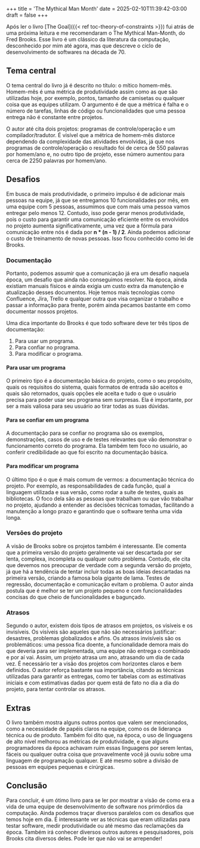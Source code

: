 +++
title = 'The Mythical Man Month'
date = 2025-02-10T11:39:42-03:00
draft = false
+++

Após ler o livro [The Goal]({{< ref toc-theory-of-constraints >}}) fui atrás de uma próxima leitura e me recomendaram o The Mythical Man-Month, do Fred Brooks. Esse livro é um clássico da literatura da computação, desconhecido por mim até agora, mas que descreve o ciclo de desenvolvimento de softwares na década de 70.

## Tema central
O tema central do livro já é descrito no título: o mítico homem-mês. Homem-mês é uma métrica de produtividade assim como as que são utilizadas hoje, por exemplo, pontos, tamanho de camisetas ou qualquer coisa que as equipes utilizam. O argumento é de que a métrica é falha e o número de tarefas, linhas de código ou funcionalidades que uma pessoa entrega não é constante entre projetos. 

O autor até cita dois projetos: programas de controle/operação e um compilador/tradutor.  É visível que a métrica de homem-mês distorce dependendo da complexidade das atividades envolvidas, já que nos programas de controle/operação o resultado foi de cerca de 550 palavras por homem/ano e, no outro tipo de projeto, esse número aumentou para cerca de 2250 palavras por homem/ano.

## Desafios
Em busca de mais produtividade, o primeiro impulso é de adicionar mais pessoas na equipe, já que se entregamos 10 funcionalidades por mês, em uma equipe com 5 pessoas, assumimos que com mais uma pessoa vamos entregar pelo menos 12. Contudo, isso pode gerar menos produtividade, pois o custo para garantir uma comunicação eficiente entre os envolvidos no projeto aumenta significativamente, uma vez que a fórmula para comunicação entre nós é dada por **n * (n - 1) / 2**. Ainda podemos adicionar o custo de treinamento de novas pessoas. Isso ficou conhecido como lei de Brooks.

### Documentação
Portanto, podemos assumir que a comunicação já era um desafio naquela época, um desafio que ainda não conseguimos resolver.  Na época, ainda existiam manuais físicos e ainda exigia um custo extra da manutenção e atualização desses documentos. Hoje temos mais tecnologias como Confluence, Jira, Trello e qualquer outra que visa organizar o trabalho e passar a informação para frente, porém ainda pecamos bastante em como documentar nossos projetos. 

Uma dica importante do Brooks é que todo software deve ter três tipos de documentação:
1. Para usar um programa.
2. Para confiar no programa.
3. Para modificar o programa.

#### Para usar um programa
O primeiro tipo é a documentação básica do projeto, como o seu propósito, quais os requisitos do sistema, quais formatos de entrada são aceitos e quais são retornados, quais opções ele aceita e tudo o que o usuário precisa para poder usar seu programa sem surpresas. Ela é importante, por ser a mais valiosa para seu usuário ao tirar todas as suas dúvidas.

#### Para se confiar em um programa
A documentação para se confiar no programa são os exemplos, demonstrações, casos de uso e de testes relevantes que vão demonstrar o funcionamento correto do programa. Ela também tem foco no usuário, ao conferir credibilidade ao que foi escrito na documentação básica.

#### Para modificar um programa
O último tipo é o que é mais comum de vermos: a documentação técnica do projeto. Por exemplo, as responsabilidades de cada função, qual a linguagem utilizada e sua versão, como rodar a suíte de testes, quais as bibliotecas. O foco dela são as pessoas que trabalham ou que vão trabalhar no projeto, ajudando a entender as decisões técnicas tomadas, facilitando a manutenção a longo prazo e garantindo que o software tenha uma vida longa.

### Versões do projeto
A visão de Brooks sobre os projetos também é interessante. Ele comenta que a primeira versão do projeto geralmente vai ser descartada por ser lenta, complexa, incompleta ou qualquer outro problema. Contudo, ele cita que devemos nos preocupar de verdade com a segunda versão do projeto, já que há a tendência de tentar incluir todas as boas ideias descartadas na primeira versão, criando a famosa bola gigante de lama. Testes de regressão, documentação e comunicação evitam o problema. O autor ainda postula que é melhor se ter um projeto pequeno e com funcionalidades concisas do que cheio de funcionalidades e bagunçado.

### Atrasos
Segundo o autor, existem dois tipos de atrasos em projetos, os visíveis e os invisíveis. Os visíveis são aqueles que não são necessários justificar: desastres, problemas globalizados e afins. Os atrasos invisíveis são os problemáticos: uma pessoa fica doente, a funcionalidade demora mais do que deveria para ser implementada, uma equipe não entrega o combinado e por aí vai. Assim, um projeto atrasa um ano, atrasando um dia de cada vez. É necessário ter a visão dos projetos com horizontes claros e bem definidos.  O autor reforça bastante sua importância, citando as técnicas utilizadas para garantir as entregas, como ter tabelas com as estimativas iniciais e com estimativas dadas por quem está de fato no dia a dia do projeto, para tentar controlar os atrasos.

## Extras
O livro também mostra alguns outros pontos que valem ser mencionados, como a necessidade de papéis claros na equipe, como os de liderança técnica ou de produto. Também foi dito que, na época, o uso de linguagens de alto nível melhorou as métricas de produtividade, e que alguns programadores da época achavam ruim essas linguagens por serem lentas, fáceis ou qualquer outra coisa que provavelmente você já ouviu sobre uma linguagem de programação qualquer. E até mesmo sobre a divisão de pessoas em equipes pequenas e cirúrgicas.

## Conclusão
Para concluir, é um ótimo livro para se ler por mostrar a visão de como era a vida de uma equipe de desenvolvimento de software nos primórdios da computação. Ainda podemos traçar diversos paralelos com os desafios que temos hoje em dia. É interessante ver as técnicas que eram utilizadas para testar software, medir produtividade ou até mesmo das reclamações da época. Também irá conhecer diversos outros autores e pesquisadores, pois Brooks cita diversos deles. Pode ler que não vai se arrepender!
 